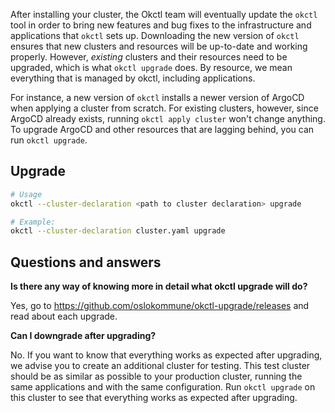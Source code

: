 After installing your cluster, the Okctl team will eventually update the `okctl` tool in order to bring new features and
bug fixes to the infrastructure and applications that `okctl` sets up. Downloading the new version of `okctl` ensures
that new clusters and resources will be up-to-date and working properly. However, _existing_ clusters and their
resources need to be upgraded, which is what `okctl upgrade` does. By resource, we mean everything that is managed by
okctl, including applications.

For instance, a new version of `okctl` installs a newer version of ArgoCD when applying a cluster from scratch. For
existing clusters, however, since ArgoCD already exists, running `okctl apply cluster` won't change anything. To upgrade
ArgoCD and other resources that are lagging behind, you can run `okctl upgrade`.

## Upgrade

```bash
# Usage
okctl --cluster-declaration <path to cluster declaration> upgrade

# Example:
okctl --cluster-declaration cluster.yaml upgrade
```

## Questions and answers

**Is there any way of knowing more in detail what okctl upgrade will do?**

Yes, go to https://github.com/oslokommune/okctl-upgrade/releases and read about each upgrade.

**Can I downgrade after upgrading?**

No. If you want to know that everything works as expected after upgrading, we advise you to create an additional cluster
for testing. This test cluster should be as similar as possible to your production cluster, running the same
applications and with the same configuration. Run `okctl upgrade` on this cluster to see that everything works as
expected after upgrading.
